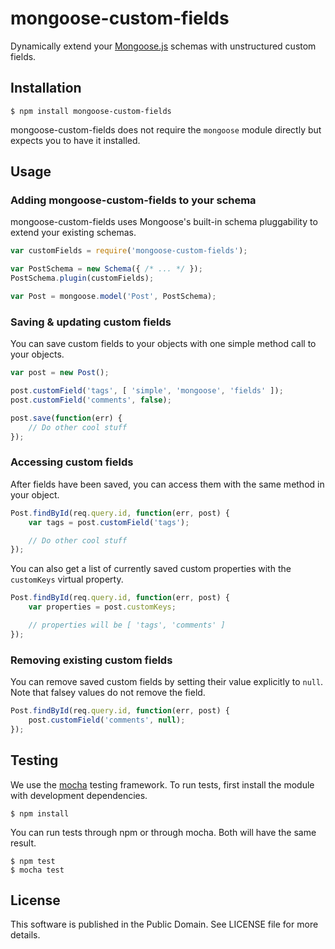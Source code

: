 # mongoose-custom-fields

Dynamically extend your [Mongoose.js](https://mongoosejs.com/) schemas with unstructured custom fields.

## Installation

	$ npm install mongoose-custom-fields

mongoose-custom-fields does not require the `mongoose` module directly but expects you to have it installed.

## Usage

### Adding mongoose-custom-fields to your schema

mongoose-custom-fields uses Mongoose's built-in schema pluggability to extend your existing schemas.



```js
var customFields = require('mongoose-custom-fields');

var PostSchema = new Schema({ /* ... */ });
PostSchema.plugin(customFields);

var Post = mongoose.model('Post', PostSchema);
```

### Saving & updating custom fields

You can save custom fields to your objects with one simple method call to your objects.

```js
var post = new Post();

post.customField('tags', [ 'simple', 'mongoose', 'fields' ]);
post.customField('comments', false);

post.save(function(err) {
	// Do other cool stuff
});
```

### Accessing custom fields

After fields have been saved, you can access them with the same method in your object.

```js
Post.findById(req.query.id, function(err, post) {
	var tags = post.customField('tags');

	// Do other cool stuff
});
```

You can also get a list of currently saved custom properties with the `customKeys` virtual property.

```js
Post.findById(req.query.id, function(err, post) {
	var properties = post.customKeys;

	// properties will be [ 'tags', 'comments' ]
});
```

### Removing existing custom fields

You can remove saved custom fields by setting their value explicitly to `null`. Note that falsey values do not remove the field.

```js
Post.findById(req.query.id, function(err, post) {
	post.customField('comments', null);
});
```

## Testing

We use the [mocha](https://mochajs.org/) testing framework. To run tests, first install the module with development dependencies.

	$ npm install

You can run tests through npm or through mocha. Both will have the same result.

	$ npm test
	$ mocha test

## License

This software is published in the Public Domain. See LICENSE file for more details.
